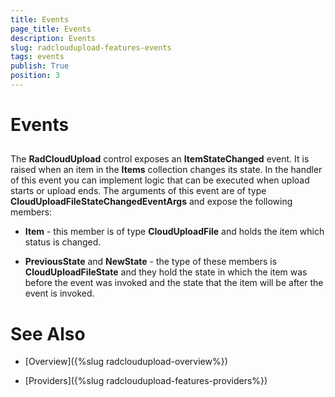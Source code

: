 ```yaml
---
title: Events
page_title: Events
description: Events
slug: radcloudupload-features-events
tags: events
publish: True
position: 3
---
```


# Events





## 

The __RadCloudUpload__ control exposes an __ItemStateChanged__ event. It is raised when an item in the __Items__ collection changes its state. In the handler of this event you can implement logic that can be executed when upload starts or upload ends. The arguments of this event are of type __CloudUploadFileStateChangedEventArgs__ and expose the following members:
        

* __Item__ - this member is of type __CloudUploadFile__ and holds the item which status is changed.
            

* __PreviousState__ and __NewState__ - the type of these members is __CloudUploadFileState__ and they hold the state in which the item was before the event was invoked and the state that the item will be after the event is invoked.
            

# See Also

 * [Overview]({%slug radcloudupload-overview%})

 * [Providers]({%slug radcloudupload-features-providers%})
